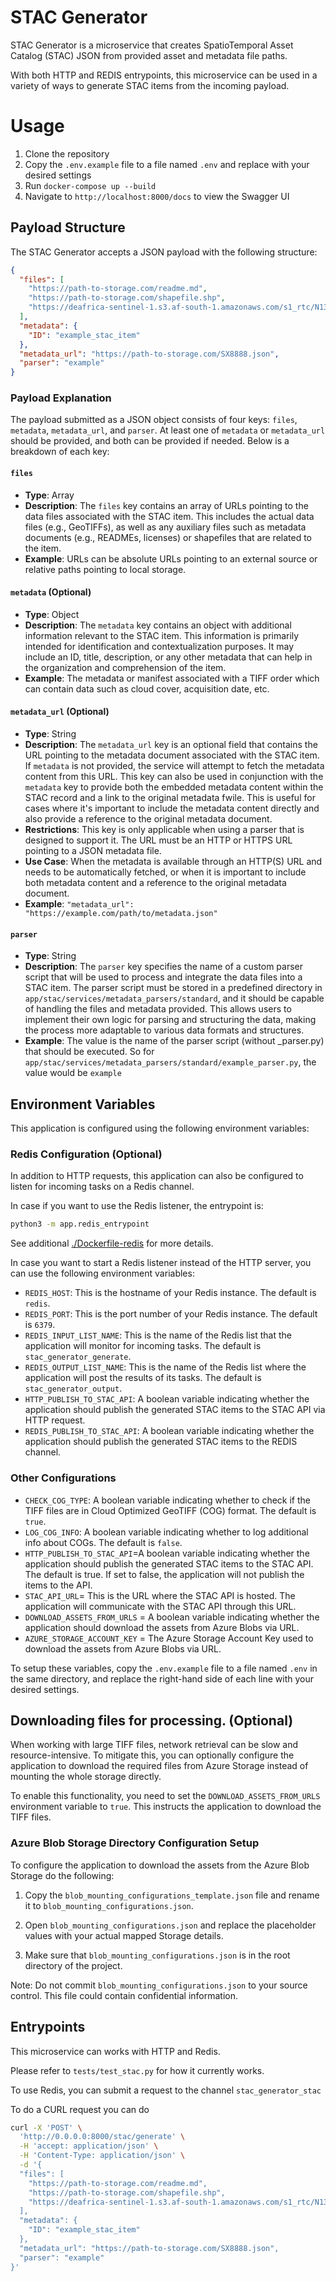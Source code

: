 # STAC Generator

STAC Generator is a microservice that creates SpatioTemporal Asset Catalog (STAC) JSON from provided asset and metadata file paths.

With both HTTP and REDIS entrypoints, this microservice can be used in a variety of ways to generate STAC items from the incoming payload.

# Usage

1. Clone the repository
2. Copy the `.env.example` file to a file named `.env` and replace with your desired settings
3. Run `docker-compose up --build`
4. Navigate to `http://localhost:8000/docs` to view the Swagger UI

## Payload Structure

The STAC Generator accepts a JSON payload with the following structure:


```json
{
  "files": [
    "https://path-to-storage.com/readme.md",
    "https://path-to-storage.com/shapefile.shp",
    "https://deafrica-sentinel-1.s3.af-south-1.amazonaws.com/s1_rtc/N13E025/2018/01/04/0101B0/s1_rtc_0101B0_N13E025_2018_01_04_ANGLE.tif"
  ],
  "metadata": {
    "ID": "example_stac_item"
  },
  "metadata_url": "https://path-to-storage.com/SX8888.json",
  "parser": "example"
}
```

### Payload Explanation

The payload submitted as a JSON object consists of four keys: `files`, `metadata`, `metadata_url`, and `parser`. At least one of `metadata` or `metadata_url` should be provided, and both can be provided if needed. Below is a breakdown of each key:

#### `files`

- **Type**: Array
- **Description**: The `files` key contains an array of URLs pointing to the data files associated with the STAC item. This includes the actual data files (e.g., GeoTIFFs), as well as any auxiliary files such as metadata documents (e.g., READMEs, licenses) or shapefiles that are related to the item.
- **Example**: URLs can be absolute URLs pointing to an external source or relative paths pointing to local storage.

#### `metadata` (Optional)

- **Type**: Object
- **Description**: The `metadata` key contains an object with additional information relevant to the STAC item. This information is primarily intended for identification and contextualization purposes. It may include an ID, title, description, or any other metadata that can help in the organization and comprehension of the item.
- **Example**: The metadata or manifest associated with a TIFF order which can contain data such as cloud cover, acquisition date, etc.

#### `metadata_url` (Optional)

- **Type**: String
- **Description**: The `metadata_url` key is an optional field that contains the URL pointing to the metadata document associated with the STAC item. If `metadata` is not provided, the service will attempt to fetch the metadata content from this URL. This key can also be used in conjunction with the `metadata` key to provide both the embedded metadata content within the STAC record and a link to the original metadata fwile. This is useful for cases where it's important to include the metadata content directly and also provide a reference to the original metadata document.
- **Restrictions**: This key is only applicable when using a parser that is designed to support it. The URL must be an HTTP or HTTPS URL pointing to a JSON metadata file.
- **Use Case**: When the metadata is available through an HTTP(S) URL and needs to be automatically fetched, or when it is important to include both metadata content and a reference to the original metadata document.
- **Example**: `"metadata_url": "https://example.com/path/to/metadata.json"`

#### `parser`

- **Type**: String
- **Description**: The `parser` key specifies the name of a custom parser script that will be used to process and integrate the data files into a STAC item. The parser script must be stored in a predefined directory in `app/stac/services/metadata_parsers/standard`, and it should be capable of handling the files and metadata provided. This allows users to implement their own logic for parsing and structuring the data, making the process more adaptable to various data formats and structures.
- **Example**: The value is the name of the parser script (without \_parser.py) that should be executed. So for `app/stac/services/metadata_parsers/standard/example_parser.py`, the value would be `example`

## Environment Variables

This application is configured using the following environment variables:

### Redis Configuration (Optional)

In addition to HTTP requests, this application can also be configured to listen for incoming tasks on a Redis channel.

In case if you want to use the Redis listener, the entrypoint is:

```bash
python3 -m app.redis_entrypoint
```

See additional [./Dockerfile-redis](./Dockerfile-redis) for more details.

In case you want to start a Redis listener instead of the HTTP server, you can use the following environment variables:

- `REDIS_HOST`: This is the hostname of your Redis instance. The default is `redis`.
- `REDIS_PORT`: This is the port number of your Redis instance. The default is `6379`.
- `REDIS_INPUT_LIST_NAME`: This is the name of the Redis list that the application will monitor for incoming tasks. The default is `stac_generator_generate`.
- `REDIS_OUTPUT_LIST_NAME`: This is the name of the Redis list where the application will post the results of its tasks. The default is `stac_generator_output`.
- `HTTP_PUBLISH_TO_STAC_API`: A boolean variable indicating whether the application should publish the generated STAC items to the STAC API via HTTP request.
- `REDIS_PUBLISH_TO_STAC_API`: A boolean variable indicating whether the application should publish the generated STAC items to the REDIS channel.

### Other Configurations

- `CHECK_COG_TYPE`: A boolean variable indicating whether to check if the TIFF files are in Cloud Optimized GeoTIFF (COG) format. The default is `true`.
- `LOG_COG_INFO`: A boolean variable indicating whether to log additional info about COGs. The default is `false`.
- `HTTP_PUBLISH_TO_STAC_API`=A boolean variable indicating whether the application should publish the generated STAC items to the STAC API. The default is true. If set to false, the application will not publish the items to the API.
- `STAC_API_URL`= This is the URL where the STAC API is hosted. The application will communicate with the STAC API through this URL.
- `DOWNLOAD_ASSETS_FROM_URLS` = A boolean variable indicating whether the application should download the assets from Azure Blobs via URL.
- `AZURE_STORAGE_ACCOUNT_KEY` = The Azure Storage Account Key used to download the assets from Azure Blobs via URL.

To setup these variables, copy the `.env.example` file to a file named `.env` in the same directory, and replace the right-hand side of each line with your desired settings.

## Downloading files for processing. (Optional)

When working with large TIFF files, network retrieval can be slow and resource-intensive. To mitigate this, you can optionally configure the application to 
download the required files from Azure Storage instead of mounting the whole storage directly.

To enable this functionality, you need to set the `DOWNLOAD_ASSETS_FROM_URLS` environment variable to `true`. This instructs the application to download the TIFF files.

### Azure Blob Storage Directory Configuration Setup

To configure the application to download the assets from the Azure Blob Storage do the following:

1. Copy the `blob_mounting_configurations_template.json` file and rename it to `blob_mounting_configurations.json`.

2. Open `blob_mounting_configurations.json` and replace the placeholder values with your actual mapped Storage details.

3. Make sure that `blob_mounting_configurations.json` is in the root directory of the project.

Note: Do not commit `blob_mounting_configurations.json` to your source control. This file could contain confidential information.

## Entrypoints

This microservice can works with HTTP and Redis.

Please refer to `tests/test_stac.py` for how it currently works.

To use Redis, you can submit a request to the channel `stac_generator_stac`

To do a CURL request you can do

```bash
curl -X 'POST' \
  'http://0.0.0.0:8000/stac/generate' \
  -H 'accept: application/json' \
  -H 'Content-Type: application/json' \
  -d '{
  "files": [
    "https://path-to-storage.com/readme.md",
    "https://path-to-storage.com/shapefile.shp",
    "https://deafrica-sentinel-1.s3.af-south-1.amazonaws.com/s1_rtc/N13E025/2018/01/04/0101B0/s1_rtc_0101B0_N13E025_2018_01_04_ANGLE.tif"
  ],
  "metadata": {
    "ID": "example_stac_item"
  },
  "metadata_url": "https://path-to-storage.com/SX8888.json",
  "parser": "example"
}'
```
